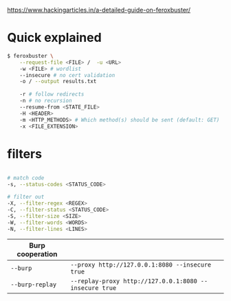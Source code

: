 https://www.hackingarticles.in/a-detailed-guide-on-feroxbuster/
# Quick explained
```bash
$ feroxbuster \
	--request-file <FILE> /  -u <URL> 
	-w <FILE> # wordlist
	--insecure # no cert validation
	-o / --output results.txt
	
	-r # follow redirects
	-n # no recursion
	--resume-from <STATE_FILE>
	-H <HEADER>
	-m <HTTP_METHODS> # Which method(s) should be sent (default: GET)
	-x <FILE_EXTENSION>
```

# filters
```bash

# match code
-s, --status-codes <STATUS_CODE>

# filter out
-X, --filter-regex <REGEX>
-C, --filter-status <STATUS_CODE>
-S, --filter-size <SIZE>
-W, --filter-words <WORDS>
-N, --filter-lines <LINES>
```
|Burp cooperation||
|-|-|
|`--burp`|`--proxy http://127.0.0.1:8080 --insecure true`|
|`--burp-replay`|`--replay-proxy http://127.0.0.1:8080 --insecure true`|
